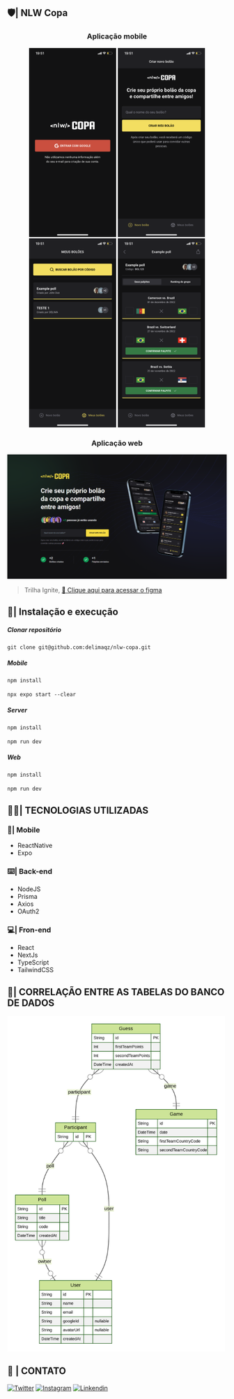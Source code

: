 ## 🛡️| NLW Copa

<div align="center">
  <h3>Aplicação mobile</h3>
  
  <img  width="200" src=".github/imageOne.PNG" >
  <img  width="200" src=".github/imageTwo.PNG" >
  <img  width="200" src=".github/imageThree.PNG" >
  <img  width="200" src=".github/imageFour.PNG" >
</div>

<div align="center">
  <h3>Aplicação web</h3>

  <img  width="800" src=".github/imageFive.png" >
</div>


> Trilha Ignite, [🔗 Clique aqui para acessar o figma](https://www.figma.com/file/kPbyNtE4sgOP3Q3FdmCQ3r/Bol%C3%A3o-da-Copa-(Community)?node-id=0%3A1)

## 🚀| Instalação e execução
##### Clonar repositório
	git clone git@github.com:delimaqz/nlw-copa.git
  
##### Mobile
	npm install  
  
	npx expo start --clear 

##### Server
	npm install 
  
	npm run dev 
  
  

##### Web
	npm install 
  
	npm run dev
	

## 👨‍💻| TECNOLOGIAS UTILIZADAS

###  **📱| Mobile**

  - ReactNative
  - Expo
  
###  **⌨️| Back-end**

  - NodeJS
  - Prisma
  - Axios
  - OAuth2
  
###  **💻| Fron-end**

  - React
  - NextJs
  - TypeScript
  - TailwindCSS
  
 ## 🎲| CORRELAÇÃO ENTRE AS TABELAS DO BANCO DE DADOS
	
<img  width="500" src=".github/ERD.svg" >

## 📲 | CONTATO
<div> 
  <a href="https://twitter.com/delimaqz" target="_blank"><img src="https://img.shields.io/badge/Twitter-2F4F4F?style=for-the-badge&logo=twitter&logoColor=white" target="_blank" alt="Twitter"></a>
  <a href="https://www.instagram.com/delimaqz/" target="_blank"><img src="https://img.shields.io/badge/Instagram-2F4F4F?style=for-the-badge&logo=instagram&logoColor=white" target="_blank" alt="Instagram"></a>
  <a href="https://www.linkedin.com/in/raphaell-arcanjo/" target="_blank"><img src="https://img.shields.io/badge/LinkedIn-2F4F4F?style=for-the-badge&logo=linkedin&logoColor=white" target="_blank" alt="Linkendin"></a>
</div>